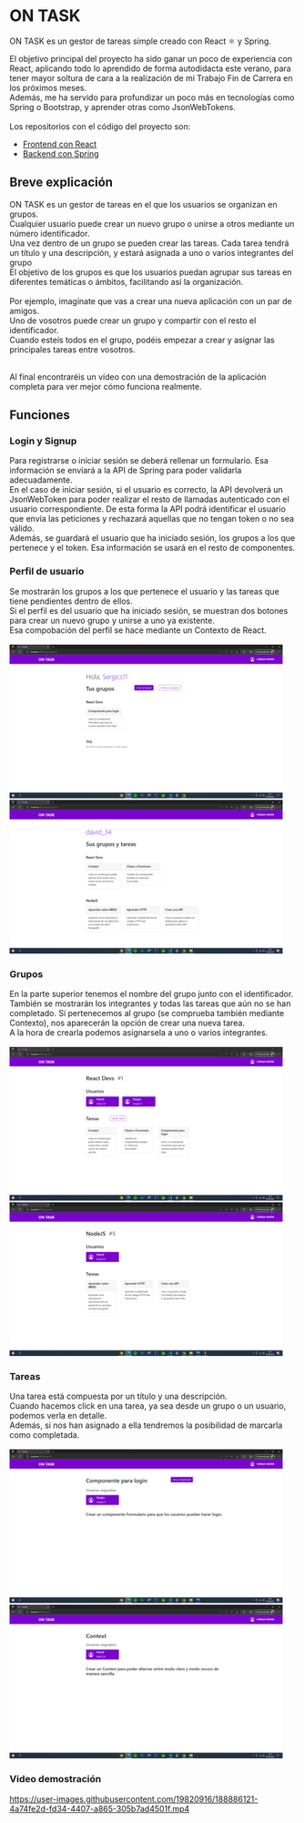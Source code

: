 # ON TASK
ON TASK es un gestor de tareas simple creado con React :atom_symbol: y Spring.<br>

El objetivo principal del proyecto ha sido ganar un poco de experiencia con React, aplicando todo lo aprendido de forma autodidacta este verano, para tener mayor soltura de cara a la realización de mi Trabajo Fin de Carrera en los próximos meses.<br>
Además, me ha servido para profundizar un poco más en tecnologías como Spring o Bootstrap, y aprender otras como JsonWebTokens.
<br><br>
Los repositorios con el código del proyecto son:<br>
- [Frontend con React](https://github.com/SergioCarrascosaSanchez/ON-TASK-React)
- [Backend con Spring](https://github.com/SergioCarrascosaSanchez/ON-TASK-SpringBoot)

## Breve explicación
ON TASK es un gestor de tareas en el que los usuarios se organizan en grupos. <br>
Cualquier usuario puede crear un nuevo grupo o unirse a otros mediante un número identificador. <br>
Una vez dentro de un grupo se pueden crear las tareas. Cada tarea tendrá un título y una descripción, y estará asignada a uno o varios integrantes del grupo<br>
El objetivo de los grupos es que los usuarios puedan agrupar sus tareas en diferentes temáticas o ámbitos, facilitando así la organización.<br>
<br>
Por ejemplo, imagínate que vas a crear una nueva aplicación con un par de amigos.<br>
Uno de vosotros puede crear un grupo y compartir con el resto el identificador. <br>
Cuando esteís todos en el grupo, podéis empezar a crear y asignar las principales tareas entre vosotros.<br>

<br>
Al final encontraréis un vídeo con una demostración de la aplicación completa para ver mejor cómo funciona realmente.

## Funciones

### Login y Signup
Para registrarse o iniciar sesión se deberá rellenar un formulario. Esa información se enviará a la API de Spring para poder validarla adecuadamente. <br>
En el caso de iniciar sesión, si el usuario es correcto, la API devolverá un JsonWebToken para poder realizar el resto de llamadas autenticado con el usuario correspondiente. De esta forma la API podrá identificar el usuario que envía las peticiones y rechazará aquellas que no tengan token o no sea válido.<br>
Además, se guardará el usuario que ha iniciado sesión, los grupos a los que pertenece y el token. Esa información se usará en el resto de componentes.

### Perfil de usuario
Se mostrarán los grupos a los que pertenece el usuario y las tareas que tiene pendientes dentro de ellos.<br>
Si el perfil es del usuario que ha iniciado sesión, se muestran dos botones para crear un nuevo grupo y unirse a uno ya existente.<br> 
Esa compobación del perfil se hace mediante un Contexto de React.<br>
<br>
<img src="/resources/profile_1.png" alt="" width="480" height="270"/> 
<img src="/resources/profile_2.png" alt="" width="480" height="270"/>

### Grupos
En la parte superior tenemos el nombre del grupo junto con el identificador.<br>
También se mostrarán los integrantes y todas las tareas que aún no se han completado. 
Si pertenecemos al grupo (se comprueba también mediante Contexto), nos aparecerán la opción de crear una nueva tarea. <br>
A la hora de crearla podemos asignarsela a uno o varios integrantes.<br>
<br>
<img src="/resources/group_1.png" alt="" width="480" height="270"/> 
<img src="/resources/group_2.png" alt="" width="480" height="270"/>

### Tareas
Una tarea está compuesta por un título y una descripción.<br>
Cuando hacemos click en una tarea, ya sea desde un grupo o un usuario, podemos verla en detalle.<br>
Además, si nos han asignado a ella tendremos la posibilidad de marcarla como completada.<br>
<br>
<img src="/resources/task_1.png" alt="" width="480" height="270"/> 
<img src="/resources/task_2.png" alt="" width="480" height="270"/>

### Video demostración
https://user-images.githubusercontent.com/19820916/188886121-4a74fe2d-fd34-4407-a865-305b7ad4501f.mp4


